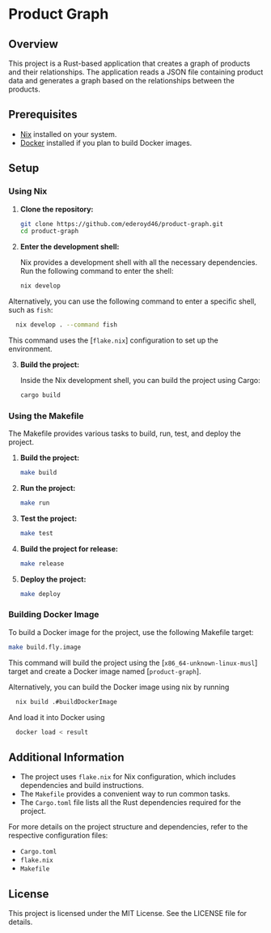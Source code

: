 # Product Graph

## Overview

This project is a Rust-based application that creates a graph of products and their relationships. The application reads a JSON file containing product data and generates a graph based on the relationships between the products.

## Prerequisites

- [Nix](https://nixos.org/download.html) installed on your system.
- [Docker](https://docs.docker.com/get-docker/) installed if you plan to build Docker images.

## Setup

### Using Nix

1. **Clone the repository:**

   ```sh
   git clone https://github.com/ederoyd46/product-graph.git
   cd product-graph
   ```

2. **Enter the development shell:**

   Nix provides a development shell with all the necessary dependencies. Run the following command to enter the shell:

   ```sh
   nix develop
   ```

  Alternatively, you can use the following command to enter a specific shell, such as `fish`:

  ```sh
    nix develop . --command fish
  ```
   
   This command uses the [`flake.nix`] configuration to set up the environment.

3. **Build the project:**

   Inside the Nix development shell, you can build the project using Cargo:

   ```sh
   cargo build
   ```

### Using the Makefile

The Makefile provides various tasks to build, run, test, and deploy the project.

1. **Build the project:**

   ```sh
   make build
   ```

2. **Run the project:**

   ```sh
   make run
   ```

3. **Test the project:**

   ```sh
   make test
   ```

4. **Build the project for release:**

   ```sh
   make release
   ```

5. **Deploy the project:**

   ```sh
   make deploy
   ```

### Building Docker Image

To build a Docker image for the project, use the following Makefile target:

```sh
make build.fly.image
```

This command will build the project using the [`x86_64-unknown-linux-musl`] target and create a Docker image named [`product-graph`].

Alternatively, you can build the Docker image using nix by running

```sh
  nix build .#buildDockerImage
```

And load it into Docker using
```sh
  docker load < result
```

## Additional Information

- The project uses `flake.nix` for Nix configuration, which includes dependencies and build instructions.
- The `Makefile` provides a convenient way to run common tasks.
- The `Cargo.toml` file lists all the Rust dependencies required for the project.

For more details on the project structure and dependencies, refer to the respective configuration files:

- `Cargo.toml`
- `flake.nix`
- `Makefile`

## License

This project is licensed under the MIT License. See the LICENSE file for details.
